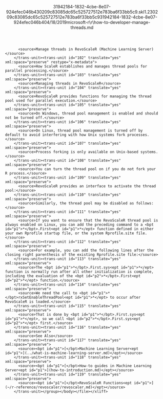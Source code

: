 <?xml version="1.0"?><xliff version="1.2" xmlns="urn:oasis:names:tc:xliff:document:1.2" xmlns:xsi="http://www.w3.org/2001/XMLSchema-instance" xsi:schemaLocation="urn:oasis:names:tc:xliff:document:1.2 xliff-core-1.2-transitional.xsd"><file datatype="xml" original="how-to-developer-manage-threads.md" source-language="en-US" target-language="en-US"><header><tool tool-id="mdxliff" tool-name="mdxliff" tool-version="1.0-d1654b2" tool-company="Microsoft" /><xliffext:skl_file_name xmlns:xliffext="urn:microsoft:content:schema:xliffextensions">31942184-1832-4cbe-8e07-924efec046b430209c83085dc65c525727512e783ba6f33bb5c9.skl</xliffext:skl_file_name><xliffext:version xmlns:xliffext="urn:microsoft:content:schema:xliffextensions">1.2</xliffext:version><xliffext:ms.openlocfilehash xmlns:xliffext="urn:microsoft:content:schema:xliffextensions">30209c83085dc65c525727512e783ba6f33bb5c9</xliffext:ms.openlocfilehash><xliffext:ms.sourcegitcommit xmlns:xliffext="urn:microsoft:content:schema:xliffextensions">31942184-1832-4cbe-8e07-924efec046b4</xliffext:ms.sourcegitcommit><xliffext:ms.lasthandoff xmlns:xliffext="urn:microsoft:content:schema:xliffextensions">04/18/2019</xliffext:ms.lasthandoff><xliffext:ms.openlocfilepath xmlns:xliffext="urn:microsoft:content:schema:xliffextensions">microsoft-r\r\how-to-developer-manage-threads.md</xliffext:ms.openlocfilepath></header><body><group id="content" extype="content"><trans-unit id="101" translate="yes" xml:space="preserve" restype="x-metadata">
          <source>Manage threads in RevoScaleR (Machine Learning Server)</source>
        </trans-unit><trans-unit id="102" translate="yes" xml:space="preserve" restype="x-metadata">
          <source>How ScaleR establishes and manages thread pools for parallel processing.</source>
        </trans-unit><trans-unit id="103" translate="yes" xml:space="preserve">
          <source>Managing threads in RevoScaleR</source>
        </trans-unit><trans-unit id="104" translate="yes" xml:space="preserve">
          <source>RevoScaleR provides functions for managing the thread pool used for parallel execution.</source>
        </trans-unit><trans-unit id="105" translate="yes" xml:space="preserve">
          <source>On Windows, thread pool management is enabled and should not be turned off.</source>
        </trans-unit><trans-unit id="106" translate="yes" xml:space="preserve">
          <source>On Linux, thread pool management is turned off by default to avoid interfering with how Unix systems fork processes.</source>
        </trans-unit><trans-unit id="107" translate="yes" xml:space="preserve">
          <source>Process forking is only available on Unix-based systems.</source>
        </trans-unit><trans-unit id="108" translate="yes" xml:space="preserve">
          <source>You can turn the thread pool on if you do not fork your R process.</source>
        </trans-unit><trans-unit id="109" translate="yes" xml:space="preserve">
          <source>RevoScaleR provides an interface to activate the thread pool:</source>
        </trans-unit><trans-unit id="110" translate="yes" xml:space="preserve">
          <source>Similarly, the thread pool may be disabled as follows:</source>
        </trans-unit><trans-unit id="111" translate="yes" xml:space="preserve">
          <source>If you want to ensure that the RevoScaleR thread pool is always enabled on Linux, you can add the preceding command to a <bpt id="p1">*</bpt>.First<ept id="p1">*</ept> function defined in either your own Rprofile startup file, or the system Rprofile.site file.</source>
        </trans-unit><trans-unit id="112" translate="yes" xml:space="preserve">
          <source>For example, you can add the following lines after the closing right parenthesis of the existing Rprofile.site file:</source>
        </trans-unit><trans-unit id="113" translate="yes" xml:space="preserve">
          <source>The <bpt id="p1">*</bpt>.First.sys<ept id="p1">*</ept> function is normally run after all other initialization is complete, including the evaluation of the <bpt id="p2">*</bpt>.First<ept id="p2">*</ept> function.</source>
        </trans-unit><trans-unit id="114" translate="yes" xml:space="preserve">
          <source>We need the call to <bpt id="p1">*</bpt>rxSetEnableThreadPool<ept id="p1">*</ept> to occur after RevoScaleR is loaded.</source>
        </trans-unit><trans-unit id="115" translate="yes" xml:space="preserve">
          <source>That is done by <bpt id="p1">*</bpt>.First.sys<ept id="p1">*</ept>, so we call <bpt id="p2">*</bpt>.First.sys<ept id="p2">*</ept> first.</source>
        </trans-unit><trans-unit id="116" translate="yes" xml:space="preserve">
          <source>See Also</source>
        </trans-unit><trans-unit id="117" translate="yes" xml:space="preserve">
          <source><bpt id="p1">[</bpt>Machine Learning Server<ept id="p1">](../what-is-machine-learning-server.md)</ept></source>
        </trans-unit><trans-unit id="118" translate="yes" xml:space="preserve">
          <source><bpt id="p1">[</bpt>How-to guides in Machine Learning Server<ept id="p1">](how-to-introduction.md)</ept></source>
        </trans-unit><trans-unit id="119" translate="yes" xml:space="preserve">
          <source><bpt id="p1">[</bpt>RevoScaleR Functions<ept id="p1">](~/r-reference/revoscaler/revoscaler.md)</ept></source>
        </trans-unit></group></body></file></xliff>